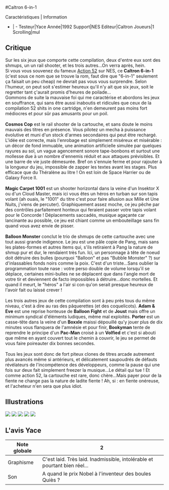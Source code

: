 #Caltron 6-in-1

Caractéristiques | Information
- | -
Testeur|Yace
Année|1992
Support|NES
Editeur|Caltron
Joueurs|1
Scrolling|mul

## Critique
Sur les six jeux que comporte cette compilation, deux d'entre eux sont des shmups, un un rail shooter, et les trois autres...On verra après, hein.<br/>Si vous vous souvenez du fameux <a href="index.php?page=fiche&id=1306">Action 52</a> sur NES, ce <b>Caltron 6-in-1</b> (c'est sous ce nom que se trouve la rom, faut dire que "6-in-1" seulement ça faisait un peu cheap) ne devrait pas vous vous surprendre. Selon l'humeur, on peut soit s'estimer heureux qu'il n'y ait que six jeux, soit le regretter tant ç'aurait promis d'heures de poilade...<br/>Gommons de suite la mauvaise foi qui me caractérise et abordons les jeux en souffrance, qui sans être aussi inaboutis et ridicules que ceux de la compilation 52 shits in one cartridge, n'en demeurent pas moins fort médiocres et pour sûr pas amusants pour un poil.<br/><br/><b>Cosmos Cop</b> est le rail shooter de la cartouche, et sans doute le moins mauvais des titres en présence. Vous pilotez un mecha à puissance évolutive et muni d'un stock d'armes secondaires qui peut être rechargé. L'idée est correcte, mais l'enrobage est simplement miséreux et misérable : un décor de fond immuable, une animation artificielle simulée par quelques rayures au sol, un vague agencement sonore tape-bonbons et surtout une mollesse due à un nombre d'ennemis réduit et aux attaques prévisibles. Et une barre de vie juste démesurée. Bref on s'ennuie ferme et pour rajouter à la longueur du jeu, impossible de zapper les textes avant les stages. Plus efficace que du Théralène au litre ! On est loin de Space Harrier ou de Galaxy Force II.<br/><br/><b>Magic Carpet 1001</b> est un shooter horizontal dans la veine d'un Insektor X ou d'un Cloud Master, mais ici vous êtes un héros en turban sur son tapis volant (ah ouais, le "1001" du titre c'est pour faire allusion aux Mille et Une Nuits, j'viens de percuter). Graphiquement assez moche, ce jeu pêche par des contrôles parfaitement honteux qui feraient passer votre tapis volant pour le Concorde ! Déplacements saccadés, musique agaçante car lancinante au possible, ce jeu est chiant comme un embouteillage sans fin quand vous avez envie de pisser.<br/><br/><b>Balloon Monster</b> conclut le trio de shmups de cette cartouche avec une tout aussi grande indigence. Le jeu est une pâle copie de Pang, mais sans les plates-formes et autres items qui, s'ils retiraient à Pang la nature de shmup pur et dur, le rendaient très fun. Ici, un personnage à tête de noeud doit détruire des bulles (pourquoi "Balloon" et pas "Bubble Monster" ?) sur d'inlassables fonds noirs comme la poix. C'est d'un triste...Sans oublier la programmation toute nase : votre perso double de volume lorsqu'il se déplace, certaines mini-bulles ne se déplacent que dans l'angle mort de votre tir et deviennent de facto impossibles à détruire...donc mortelles. Et quand il meurt, le "héros" a l'air si con qu'on serait presque heureux de l'avoir fait ou laissé crever !<br/><br/>Les trois autres jeux de cette compilation sont à peu près tous du même niveau, c'est à dire au ras des pâquerettes (et des coquelicots). <b>Adam & Eve</b> est une reprise honteuse de <b>Balloon Fight</b> et de <b>Joust</b> mais offre un minimum syndical d'éléments ludiques, même mal exploités. <b>Porter</b> est un casse-tête  dans la veine d'un <b>Boxxle</b> maissi dépouillé qu'y jouer plus de dix minutes vous flanquera de l'amnésie et pour finir, <b>Bookyman</b> tente de reprendre le principe d'un <b>Pac-Man</b> croisé à un <b>Volfied</b> et c'est si abouti que même en ayant couvert tout le chemin à couvrir, le jeu se permet de vous faire poireauter dix bonnes secondes.<br/><br/>Tous les jeux sont donc de fort piteux clones de titres arcade autrement plus avancés même si antérieurs, et délicatement saupoudrés de défauts révélateurs de l'incompétence des développeurs, comme la pause qui une fois sur deux fait simplement freezer la musique...Le détail qui tue ! Et comme action 52, la cartouche est rare, donc chère...Mais payer pour de la fiente ne change pas la nature de ladite fiente ! Ah, si : en fiente onéreuse, et l'acheteur n'en sera que plus idiot.

## Illustrations
![](http://www.shmup.com/images/thumbs/img_fiche_1_1543.png)
![](http://www.shmup.com/images/thumbs/img_fiche_2_1543.png)
![](http://www.shmup.com/images/thumbs/img_fiche_3_1543.png)
![](http://www.shmup.com/images/thumbs/)
![](http://www.shmup.com/images/thumbs/)

## L'avis Yace
Note globale|2
-|-
Graphisme|C'est laid. Très laid. Inadmissible, intolérable et pourtant bien réel...
Son|A quand le prix Nobel  à l'inventeur des boules Quiès ?
